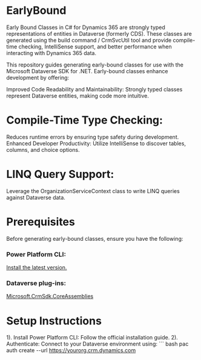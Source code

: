 # EarlyBound
Early Bound Classes in C# for Dynamics 365 are strongly typed representations of entities in Dataverse (formerly CDS). These classes are generated using the build command  / CrmSvcUtil tool and provide compile-time checking, IntelliSense support, and better performance when interacting with Dynamics 365 data.


This repository guides generating early-bound classes for use with the Microsoft Dataverse SDK for .NET. Early-bound classes enhance development by offering:

Improved Code Readability and Maintainability: Strongly typed classes represent Dataverse entities, making code more intuitive.

# Compile-Time Type Checking: 
  Reduces runtime errors by ensuring type safety during development.
  Enhanced Developer Productivity: Utilize IntelliSense to discover tables, columns, and choice options.
  
# LINQ Query Support: 
  Leverage the OrganizationServiceContext class to write LINQ queries against Dataverse data.


# Prerequisites
  Before generating early-bound classes, ensure you have the following:

### Power Platform CLI: 
 [Install the latest version.](https://learn.microsoft.com/en-us/power-platform/developer/cli/introduction?tabs=windows#install-microsoft-power-platform-cli)  
  
### Dataverse plug-ins: 
 [Microsoft.CrmSdk.CoreAssemblies](https://www.nuget.org/packages/microsoft.crmsdk.coreassemblies/)

# Setup Instructions
  1). Install Power Platform CLI: Follow the official installation guide.
  2). Authenticate: Connect to your Dataverse environment using:
      ```
      bash pac auth create --url https://yourorg.crm.dynamics.com 
  ```

